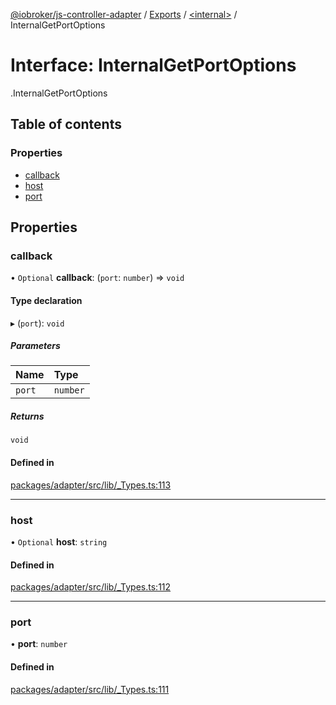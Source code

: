 [@iobroker/js-controller-adapter](../README.md) / [Exports](../modules.md) / [<internal\>](../modules/internal_.md) / InternalGetPortOptions

# Interface: InternalGetPortOptions

[<internal>](../modules/internal_.md).InternalGetPortOptions

## Table of contents

### Properties

- [callback](internal_.InternalGetPortOptions.md#callback)
- [host](internal_.InternalGetPortOptions.md#host)
- [port](internal_.InternalGetPortOptions.md#port)

## Properties

### callback

• `Optional` **callback**: (`port`: `number`) => `void`

#### Type declaration

▸ (`port`): `void`

##### Parameters

| Name | Type |
| :------ | :------ |
| `port` | `number` |

##### Returns

`void`

#### Defined in

[packages/adapter/src/lib/_Types.ts:113](https://github.com/ioBroker/ioBroker.js-controller/blob/c6a517f6/packages/adapter/src/lib/_Types.ts#L113)

___

### host

• `Optional` **host**: `string`

#### Defined in

[packages/adapter/src/lib/_Types.ts:112](https://github.com/ioBroker/ioBroker.js-controller/blob/c6a517f6/packages/adapter/src/lib/_Types.ts#L112)

___

### port

• **port**: `number`

#### Defined in

[packages/adapter/src/lib/_Types.ts:111](https://github.com/ioBroker/ioBroker.js-controller/blob/c6a517f6/packages/adapter/src/lib/_Types.ts#L111)
